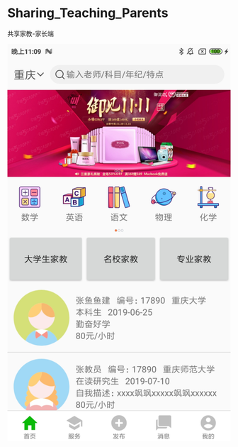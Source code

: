 # Sharing_Teaching_Parents
共享家教-家长端

![image](https://github.com/huiyuyuyu/Sharing_Teaching_Parents/blob/master/readmePictures/Screenshot_2020-09-14-23-09-16-832_com.sunhan.sha.jpg)

